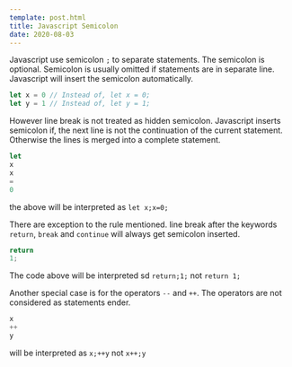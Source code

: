 ```yaml
---
template: post.html
title: Javascript Semicolon
date: 2020-08-03
---
```

Javascript use semicolon `;` to separate statements. The semicolon is optional.
Semicolon is usually omitted if statements are in separate line. Javascript will 
insert the semicolon automatically.
```javascript
let x = 0 // Instead of, let x = 0;
let y = 1 // Instead of, let y = 1;
```

However line break is not treated as hidden semicolon. Javascript inserts semicolon if,
the next line is not the continuation of the current statement. Otherwise the lines is 
merged into a complete statement.
```javascript
let
x
x
=
0
```
the above will be interpreted as `let x;x=0;`

There are exception to the rule mentioned. line break after the keywords
`return`, `break` and `continue` will always get semicolon inserted.
```javascript
return
1;
```
The code above will be interpreted sd `return;1;` not `return 1;`

Another special case is for the operators `--` and `++`. The operators
are not considered as statements ender. 
```javascript
x
++
y
```
will be interpreted as `x;++y` not `x++;y`



